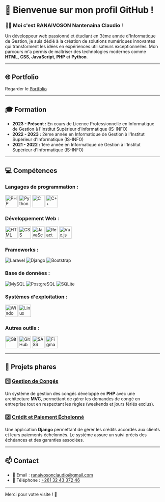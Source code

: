 # 🌟 Bienvenue sur mon profil GitHub !

### 👨‍💻 Moi c'est **RANAIVOSON Nantenaina Claudio** !

Un développeur web passionné et étudiant en 3ème année d'Informatique de Gestion, je suis dédié à la création de solutions numériques innovantes qui transforment les idées en expériences utilisateurs exceptionnelles. Mon parcours m'a permis de maîtriser des technologies modernes comme **HTML**, **CSS**, **JavaScript**, **PHP** et **Python**.

---

## 🌐 Portfolio
Regarder le [Portfolio](https://claudio101000.github.io/portfolio-claudio/)

---

## 🎓 Formation

- **2023 - Présent :** En cours de Licence Professionnelle en Informatique de Gestion à l'Institut Supérieur d'Informatique (IS-INFO)
- **2022 - 2023 :** 2ème année en Informatique de Gestion à l'Institut Supérieur d'Informatique (IS-INFO)
- **2021 - 2022 :** 1ère année en Informatique de Gestion à l'Institut Supérieur d'Informatique (IS-INFO)

---

## 💻 Compétences

### **Langages de programmation :**
<p>
  <img src="https://cdn.jsdelivr.net/gh/devicons/devicon/icons/php/php-plain.svg" alt="PHP" width="40" height="40" />
  <img src="https://cdn.jsdelivr.net/gh/devicons/devicon/icons/python/python-plain.svg" alt="Python" width="40" height="40" />
  <img src="https://cdn.jsdelivr.net/gh/devicons/devicon/icons/c/c-plain.svg" alt="C" width="40" height="40" />
  <img src="https://cdn.jsdelivr.net/gh/devicons/devicon/icons/cplusplus/cplusplus-plain.svg" alt="C++" width="40" height="40" />
</p>

### **Développement Web :**
<p>
  <img src="https://cdn.jsdelivr.net/gh/devicons/devicon/icons/html5/html5-plain.svg" alt="HTML" width="40" height="40" />
  <img src="https://cdn.jsdelivr.net/gh/devicons/devicon/icons/css3/css3-plain.svg" alt="CSS" width="40" height="40" />
  <img src="https://cdn.jsdelivr.net/gh/devicons/devicon/icons/javascript/javascript-plain.svg" alt="JavaScript" width="40" height="40" />
  <img src="https://cdn.jsdelivr.net/gh/devicons/devicon/icons/react/react-original.svg" alt="React" width="40" height="40" />
  <img src="https://cdn.jsdelivr.net/gh/devicons/devicon/icons/vuejs/vuejs-original.svg" alt="Vue.js" width="40" height="40" />
</p>

### **Frameworks :**
<p>
  <img src="https://img.shields.io/badge/Laravel-%23FF2D20.svg?style=for-the-badge&logo=laravel&logoColor=white" alt="Laravel" />
  <img src="https://img.shields.io/badge/Django-%23092E20.svg?style=for-the-badge&logo=django&logoColor=white" alt="Django" />
  <img src="https://img.shields.io/badge/Bootstrap-%23563D7C.svg?style=for-the-badge&logo=bootstrap&logoColor=white" alt="Bootstrap" />
</p>

### **Base de données :**
<p>
  <img src="https://img.shields.io/badge/MySQL-%2300f.svg?style=for-the-badge&logo=mysql&logoColor=white" alt="MySQL" />
  <img src="https://img.shields.io/badge/PostgreSQL-%23316192.svg?style=for-the-badge&logo=postgresql&logoColor=white" alt="PostgreSQL" />
  <img src="https://img.shields.io/badge/SQLite-%2307408F.svg?style=for-the-badge&logo=sqlite&logoColor=white" alt="SQLite" />
</p>

### **Systèmes d'exploitation :**
<p>
  <img src="https://cdn.jsdelivr.net/gh/devicons/devicon/icons/windows8/windows8-original.svg" alt="Windows" width="40" height="40" />
  <img src="https://cdn.jsdelivr.net/gh/devicons/devicon/icons/linux/linux-plain.svg" alt="Linux" width="40" height="40" />
</p>

### **Autres outils :**
<p>
  <img src="https://cdn.jsdelivr.net/gh/devicons/devicon/icons/git/git-plain.svg" alt="Git" width="40" height="40" />
  <img src="https://cdn.jsdelivr.net/gh/devicons/devicon/icons/github/github-original.svg" alt="GitHub" width="40" height="40" />
  <img src="https://cdn.jsdelivr.net/gh/devicons/devicon/icons/sass/sass-original.svg" alt="SASS" width="40" height="40" />
  <img src="https://cdn.jsdelivr.net/gh/devicons/devicon/icons/figma/figma-original.svg" alt="Figma" width="40" height="40" />
</p>

---

## 🚀 Projets phares

### 1️⃣ **[Gestion de Congés](https://github.com/CLAUDIO101000/Gestion-des-conges)**
Un système de gestion des congés développé en **PHP** avec une architecture **MVC**, permettant de gérer les demandes de congé en entreprise tout en respectant les règles (weekends et jours fériés exclus).

### 2️⃣ **[Crédit et Paiement Échelonné](https://github.com/CLAUDIO101000/credit-et-paiement-echelonne)**
Une application **Django** permettant de gérer les crédits accordés aux clients et leurs paiements échelonnés. Le système assure un suivi précis des échéances et des garanties associées.

---

## 📫 Contact

- 📧 Email : [ranaivosonclaudio@gmail.com](mailto:ranaivosonclaudio@gmail.com)
- 📱 Téléphone : [+261 32 43 372 46](tel:+261324337246)

---

Merci pour votre visite ! 🎉
